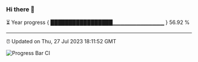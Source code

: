### Hi there 👋

⏳ Year progress { █████████████████▁▁▁▁▁▁▁▁▁▁▁▁▁ } 56.92 %

---

⏰ Updated on Thu, 27 Jul 2023 18:11:52 GMT

![Progress Bar CI](https://github.com/liununu/liununu/workflows/Progress%20Bar%20CI/badge.svg)
